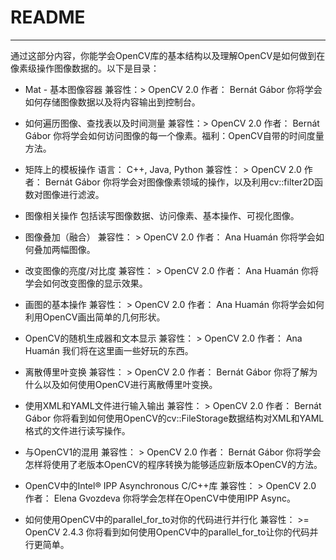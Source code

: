 ﻿# README

---
通过这部分内容，你能学会OpenCV库的基本结构以及理解OpenCV是如何做到在像素级操作图像数据的。以下是目录：

 - Mat - 基本图像容器
   兼容性：> OpenCV 2.0
   作者： Bernát Gábor
   你将学会如何存储图像数据以及将内容输出到控制台。

 - 如何遍历图像、查找表以及时间测量
   兼容性：> OpenCV 2.0
   作者： Bernát Gábor
   你将学会如何访问图像的每一个像素。福利：OpenCV自带的时间度量方法。

 - 矩阵上的模板操作
   语言： C++, Java, Python
   兼容性： > OpenCV 2.0
   作者： Bernát Gábor
   你将学会对图像像素领域的操作，以及利用cv::filter2D函数对图像进行滤波。

 - 图像相关操作
   包括读写图像数据、访问像素、基本操作、可视化图像。

 - 图像叠加（融合）
   兼容性： > OpenCV 2.0
   作者： Ana Huamán
   你将学会如何叠加两幅图像。

 - 改变图像的亮度/对比度
   兼容性： > OpenCV 2.0
   作者： Ana Huamán
   你将学会如何改变图像的显示效果。

 - 画图的基本操作
   兼容性： > OpenCV 2.0
   作者： Ana Huamán
   你将学会如何利用OpenCV画出简单的几何形状。

 - OpenCV的随机生成器和文本显示
   兼容性： > OpenCV 2.0
   作者： Ana Huamán
   我们将在这里画一些好玩的东西。

 - 离散傅里叶变换
   兼容性： > OpenCV 2.0
   作者： Bernát Gábor
   你将了解为什么以及如何使用OpenCV进行离散傅里叶变换。

 - 使用XML和YAML文件进行输入输出
   兼容性： > OpenCV 2.0
   作者： Bernát Gábor
   你将看到如何使用OpenCV的cv::FileStorage数据结构对XML和YAML格式的文件进行读写操作。

 - 与OpenCV1的混用
   兼容性： > OpenCV 2.0
   作者： Bernát Gábor
   你将学会怎样将使用了老版本OpenCV的程序转换为能够适应新版本OpenCV的方法。

 - OpenCV中的Intel® IPP Asynchronous C/C++库
   兼容性： > OpenCV 2.0
   作者： Elena Gvozdeva
   你将学会怎样在OpenCV中使用IPP Async。

 - 如何使用OpenCV中的parallel_for_to对你的代码进行并行化
   兼容性： >= OpenCV 2.4.3
   你将看到如何使用OpenCV中的parallel_for_to让你的代码并行更简单。
 
